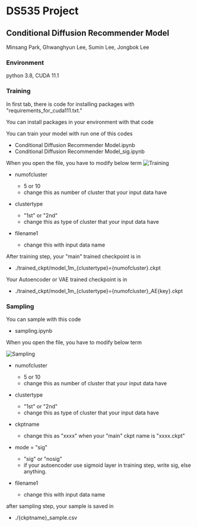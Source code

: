 # DS535 Project
## Conditional Diffusion Recommender Model
Minsang Park, Ghwanghyun Lee, Sumin Lee, Jongbok Lee

### Environment
python 3.8, CUDA 11.1

### Training
In first tab, there is code for installing packages with "requirements_for_cuda111.txt."

You can install packages in your environment with that code

You can train your model with run one of this codes

  * Conditional Diffusion Recommender Model.ipynb
  * Conditional Diffusion Recommender Model_sig.ipynb

When you open the file, you have to modify below term
![Training](https://i.ibb.co/Z8SDXCD/image.png)

* numofcluster               
  * 5 or 10
  * change this as number of cluster that your input data have

* clustertype            
  * "1st" or "2nd"
  * change this as type of cluster that your input data have

* filename1
  * change this with input data name


After training step, your "main" trained checkpoint is in 
* ./trained_ckpt/model_1m_{clustertype}={numofcluster}.ckpt

Your Autoencoder or VAE trained checkpoint is in 
* ./trained_ckpt/model_1m_{clustertype}={numofcluster}_AE{key}.ckpt

### Sampling
You can sample with this code

  * sampling.ipynb

When you open the file, you have to modify below term

![Sampling](https://i.ibb.co/pQFVGfD/2.png)
* numofcluster               
  * 5 or 10
  * change this as number of cluster that your input data have

* clustertype            
  * "1st" or "2nd"
  * change this as type of cluster that your input data have

* ckptname 
  * change this as "xxxx" when your "main" ckpt name is "xxxx.ckpt"

* mode = "sig"
  * "sig" or "nosig"
  * if your autoencoder use sigmoid layer in training step, write sig, else anything.

* filename1
  * change this with input data name


after sampling step, your sample is saved in 
* ./{ckptname}_sample.csv
